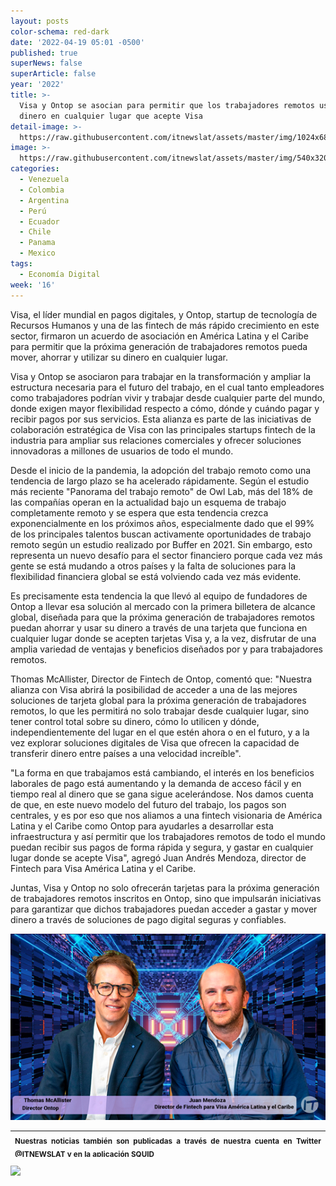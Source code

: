 ```yaml
---
layout: posts
color-schema: red-dark
date: '2022-04-19 05:01 -0500'
published: true
superNews: false
superArticle: false
year: '2022'
title: >-
  Visa y Ontop se asocian para permitir que los trabajadores remotos usen su
  dinero en cualquier lugar que acepte Visa
detail-image: >-
  https://raw.githubusercontent.com/itnewslat/assets/master/img/1024x680/ontop-y-visa-g.jpg
image: >-
  https://raw.githubusercontent.com/itnewslat/assets/master/img/540x320/ontop-y-visa-p.jpg
categories:
  - Venezuela
  - Colombia
  - Argentina
  - Perú
  - Ecuador
  - Chile
  - Panama
  - Mexico
tags:
  - Economía Digital
week: '16'
---
```

Visa, el líder mundial en pagos digitales, y Ontop, startup de tecnología de Recursos Humanos y una de las fintech de más rápido crecimiento en este sector, firmaron un acuerdo de asociación en América Latina y el Caribe para permitir que la próxima generación de trabajadores remotos pueda mover, ahorrar y utilizar su dinero en cualquier lugar.
 
Visa y Ontop se asociaron para trabajar en la transformación y ampliar la estructura necesaria para el futuro del trabajo, en el cual tanto empleadores como trabajadores podrían vivir y trabajar desde cualquier parte del mundo, donde exigen mayor flexibilidad respecto a cómo, dónde y cuándo pagar y recibir pagos por sus servicios. Esta alianza es parte de las iniciativas de colaboración estratégica de Visa con las principales startups fintech de la industria para ampliar sus relaciones comerciales y ofrecer soluciones innovadoras a millones de usuarios de todo el mundo.
 
Desde el inicio de la pandemia, la adopción del trabajo remoto como una tendencia de largo plazo se ha acelerado rápidamente. Según el estudio más reciente "Panorama del trabajo remoto" de Owl Lab, más del 18% de las compañías operan en la actualidad bajo un esquema de trabajo completamente remoto y se espera que esta tendencia crezca exponencialmente en los próximos años, especialmente dado que el 99% de los principales talentos buscan activamente oportunidades de trabajo remoto según un estudio realizado por Buffer en 2021. Sin embargo, esto representa un nuevo desafío para el sector financiero porque cada vez más gente se está mudando a otros países y la falta de soluciones para la flexibilidad financiera global se está volviendo cada vez más evidente.

Es precisamente esta tendencia la que llevó al equipo de fundadores de Ontop a llevar esa solución al mercado con la primera billetera de alcance global, diseñada para que la próxima generación de trabajadores remotos puedan ahorrar y usar su dinero a través de una tarjeta que funciona en cualquier lugar donde se acepten tarjetas Visa y, a la vez, disfrutar de una amplia variedad de ventajas y beneficios diseñados por y para trabajadores remotos.
 
Thomas McAllister, Director de Fintech de Ontop, comentó que: "Nuestra alianza con Visa abrirá la posibilidad de acceder a una de las mejores soluciones de tarjeta global para la próxima generación de trabajadores remotos, lo que les permitirá no solo trabajar desde cualquier lugar, sino tener control total sobre su dinero, cómo lo utilicen y dónde, independientemente del lugar en el que estén ahora o en el futuro, y a la vez explorar soluciones digitales de Visa que ofrecen la capacidad de transferir dinero entre países a una velocidad increíble".
 
"La forma en que trabajamos está cambiando, el interés en los beneficios laborales de pago está aumentando y la demanda de acceso fácil y en tiempo real al dinero que se gana sigue acelerándose. Nos damos cuenta de que, en este nuevo modelo del futuro del trabajo, los pagos son centrales, y es por eso que nos aliamos a una fintech visionaria de América Latina y el Caribe como Ontop para ayudarles a desarrollar esta infraestructura y así permitir que los trabajadores remotos de todo el mundo puedan recibir sus pagos de forma rápida y segura, y gastar en cualquier lugar donde se acepte Visa", agregó Juan Andrés Mendoza, director de Fintech para Visa América Latina y el Caribe.
 
Juntas, Visa y Ontop no solo ofrecerán tarjetas para la próxima generación de trabajadores remotos inscritos en Ontop, sino que impulsarán iniciativas para garantizar que dichos trabajadores puedan acceder a gastar y mover dinero a través de soluciones de pago digital seguras y confiables.

![](https://raw.githubusercontent.com/itnewslat/assets/master/img/540x320/ontop-y-visa-p.jpg)

<table style="height: 42px;" width="569">
<tbody>
<tr>
<td style="text-align: justify;"><sub><strong>Nuestras noticias también son publicadas a través de nuestra cuenta en Twitter <a href="https://twitter.com/itnewslat?lang=es">@ITNEWSLAT</a> y en la aplicación <a href="https://squidapp.co/en/">SQUID</a></strong></sub></td>
</tr>
</tbody>
</table>

<img src="https://tracker.metricool.com/c3po.jpg?hash=56f88a41e39ab42c063cc51676587a04"/>